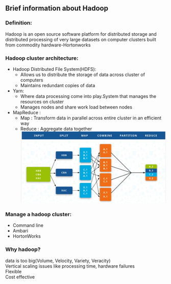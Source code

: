 ## Brief information about Hadoop
### Definition:  
Hadoop is an open source software platform for distributed storage and  
distributed processing of very large datasets on computer clusters built from  commodity 
hardware-Hortonworks  
  
### Hadoop cluster architecture:  
- Hadoop Distributed File System(HDFS):  
  - Allows us to distribute the storage of data across cluster of computers  
  - Maintains redundant copies of data  
- Yarn:  
  - Where data processing come into play.System that manages the resources on cluster  
  - Manages nodes and share work load between nodes  
- MapReduce :  
  - Map : Transform data in parallel across entire cluster in an efficient way
  - Reduce : Aggregate data together  
![MapReduce](/image/mapreduce.png)  
  
### Manage a hadoop cluster:  
- Command line  
- Ambari  
- HortonWorks  
  
### Why hadoop?  
data is too big(Volume, Velocity, Variety, Veracity)  
Vertical scaling issues like processing time, hardware failures  
Flexible  
Cost effective  



  